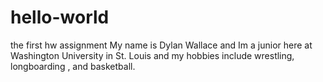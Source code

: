 # hello-world
the first hw assignment 
My name is Dylan Wallace and Im a junior here at Washington University in St. Louis and my hobbies include wrestling, longboarding , and basketball.
